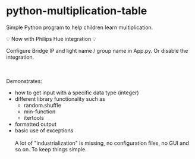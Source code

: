 # python-multiplication-table
Simple Python program to help children learn multiplication.

💡 Now with Philips Hue integration 💡

Configure Bridge IP and light name / group name in App.py. Or disable the integration.

<br/><br/>
Demonstrates:
* how to get input with a specific data type (integer)
* different library functionality such as
  * random.shuffle
  * min-function
  * itertools
* formatted output
* basic use of exceptions
<br/><br/>
A lot of "industrialization" is missing, no configuration files, no GUI and so on. To keep things simple.
